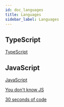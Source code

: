 ```yaml
---
id: doc_languages
title: Languages
sidebar_label: Languages
---
```


## TypeScript

[TypeScript](https://www.typescriptlang.org/index.html)

## JavaScript

[JavaScript](https://eloquentjavascript.net/index.html)

[You don't know JS](https://github.com/getify/You-Dont-Know-JS)

[30 seconds of code](https://www.30secondsofcode.org/)
